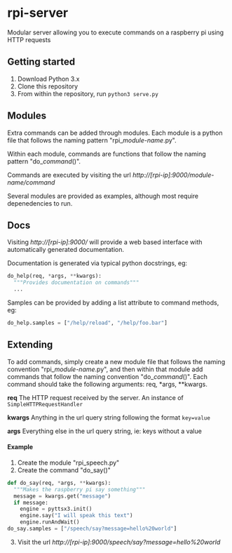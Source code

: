 # rpi-server
Modular server allowing you to execute commands on a raspberry pi using HTTP requests

## Getting started

1. Download Python 3.x
2. Clone this repository
3. From within the repository, run `python3 serve.py`

## Modules

Extra commands can be added through modules. Each module is a python file that follows the naming pattern "rpi_*module-name*.py".

Within each module, commands are functions that follow the naming pattern "do_*command*()".

Commands are executed by visiting the url *http://[rpi-ip]:9000/module-name/command*

Several modules are provided as examples, although most require depenedencies to run.

## Docs

Visiting *http://[rpi-ip]:9000/* will provide a web based interface with automatically generated documentation.

Documentation is generated via typical python docstrings, eg:

```python
do_help(req, *args, **kwargs):
  """Provides documentation on commands"""
  ...
```

Samples can be provided by adding a list attribute to command methods, eg:

```python
do_help.samples = ["/help/reload", "/help/foo.bar"]
```

## Extending

To add commands, simply create a new module file that follows the naming convention "rpi_*module-name*.py", and then within that module add commands that follow the naming convention "do_*command*()". Each command should take the following arguments: req, \*args, \*\*kwargs.

**req**
The HTTP request received by the server. An instance of `SimpleHTTPRequestHandler`

**kwargs**
Anything in the url query string following the format `key=value`

**args**
Everything else in the url query string, ie: keys without a value

#### Example

1. Create the module "rpi_speech.py"
2. Create the command "do_say()"
```python
def do_say(req, *args, **kwargs):
  """Makes the raspberry pi say something"""
  message = kwargs.get("message")
  if message:
    engine = pyttsx3.init()
    engine.say("I will speak this text")
    engine.runAndWait()
do_say.samples = ["/speech/say?message=hello%20world"]
```
3. Visit the url *http://[rpi-ip]:9000/speech/say?message=hello%20world*
